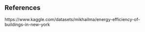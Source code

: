 ## References

<!-- Explicitly insert bibliography here -->
<div id="refs"></div>
https://www.kaggle.com/datasets/mikhailma/energy-efficiency-of-buildings-in-new-york
